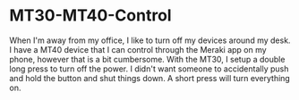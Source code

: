 # MT30-MT40-Control

When I'm away from my office, I like to turn off my devices around my desk. I have a MT40 device that I can control through the Meraki app on my phone, however that is a bit cumbersome.
With the MT30, I setup a double long press to turn off the power. I didn't want someone to accidentally push and hold the button and shut things down. A short press will turn everything on.

